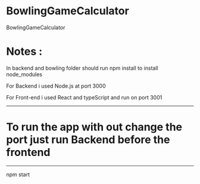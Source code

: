 # BowlingGameCalculator
BowlingGameCalculator

# Notes :

In backend and bowling folder should run npm install to install node_modules 

For Backend i used Node.js at port 3000 

For Front-end i used React and typeScript and run on port 3001

**************************************

# To run the app with out change the port just run Backend before the frontend 

*******************************************

npm start
